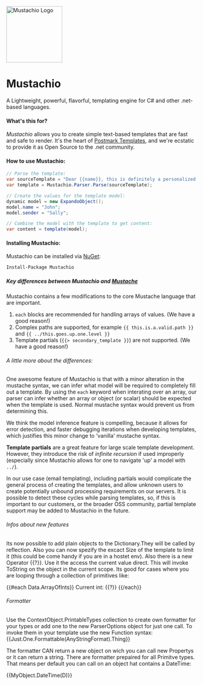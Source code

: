 <img src="http://assets.wildbit.com/postmark/misc/mustachio-logo@2x.png" alt="Mustachio Logo" title="Pistachio + Mustache =&gt; Mustachio" width="148" height="149">

# Mustachio
A Lightweight, powerful, flavorful, templating engine for C# and other .net-based languages.

#### What's this for?

*Mustachio* allows you to create simple text-based templates that are fast and safe to render. It's the heart of [Postmark Templates](http://blog.postmarkapp.com/post/125849089273/special-delivery-postmark-templates), and we're ecstatic to provide it as Open Source to the .net community.

#### How to use Mustachio:

```csharp
// Parse the template:
var sourceTemplate = "Dear {{name}}, this is definitely a personalized note to you. Very truly yours, {{sender}}"
var template = Mustachio.Parser.Parse(sourceTemplate);

// Create the values for the template model:
dynamic model = new ExpandoObject();
model.name = "John";
model.sender = "Sally";

// Combine the model with the template to get content:
var content = template(model);
```

#### Installing Mustachio:

Mustachio can be installed via [NuGet](https://www.nuget.org/packages/Mustachio/):

```bash
Install-Package Mustachio
```

##### Key differences between Mustachio and [Mustache](https://mustache.github.io/)

Mustachio contains a few modifications to the core Mustache language that are important.

1. `each` blocks are recommended for handling arrays of values. (We have a good reason!)
2. Complex paths are supported, for example `{{ this.is.a.valid.path }}` and `{{ ../this.goes.up.one.level }}`
3. Template partials (`{{> secondary_template }}`) are not supported. (We have a good reason!)
 
###### A little more about the differences:

One awesome feature of Mustachio is that with a minor alteration in the mustache syntax, we can infer what model will be required to completely fill out a template. By using the `each` keyword when interating over an array, our parser can infer whether an array or object (or scalar) should be expected when the template is used. Normal mustache syntax would prevent us from determining this.

We think the model inference feature is compelling, because it allows for error detection, and faster debugging iterations when developing templates, which justifies this minor change to 'vanilla' mustache syntax.

**Template partials** are a great feature for large scale template development. However, they introduce the risk of _infinite recursion_ if used improperly (especially since Mustachio allows for one to navigate 'up' a model with `../`).

In our use case (email templating), including partials would complicate the general process of creating the templates, and allow unknown users to create potentially unbound processing requirements on our servers. It is possible to detect these cycles while parsing templates, so, if this is important to our customers, or the broader OSS community, partial template support may be added to Mustachio in the future.


###### Infos about new features
 
Its now possible to add plain objects to the Dictionary.They will be called by reflection. Also you can now spezify the excact Size of the template to limit it (this could be come handy if you are in a hostet env). Also there is a new Operator {{?}}. Use it the access the current value direct. This will invoke ToString on the object in the current scope. Its good for cases where you are looping through a collection of primitives like:
 
{{#each Data.ArrayOfInts}}
Current int: {{?}}
{{/each}}
 
###### Formatter
Use the ContextObject.PrintableTypes collection to create own formatter for your types or add one to the new ParserOptions object for just one call. To invoke them in your template use the new Function syntax:
{{Just.One.Formattable(AnyStringFormat).Thing}}

The formatter CAN return a new object on wich you can call new Propertys or it can return a string.
There are formatter prepaired for all Primitve types. That means per default you can call on an object hat contains a DateTime:

{{MyObject.DateTime(D)}}



